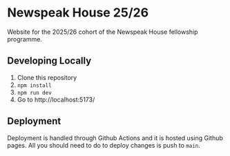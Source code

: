 # Newspeak House 25/26

Website for the 2025/26 cohort of the Newspeak House fellowship programme.

## Developing Locally

1. Clone this repository
2. `npm install`
3. `npm run dev`
4. Go to http://localhost:5173/

## Deployment

Deployment is handled through Github Actions and it is hosted using Github pages. All you should need to do to deploy changes is push to `main`.
